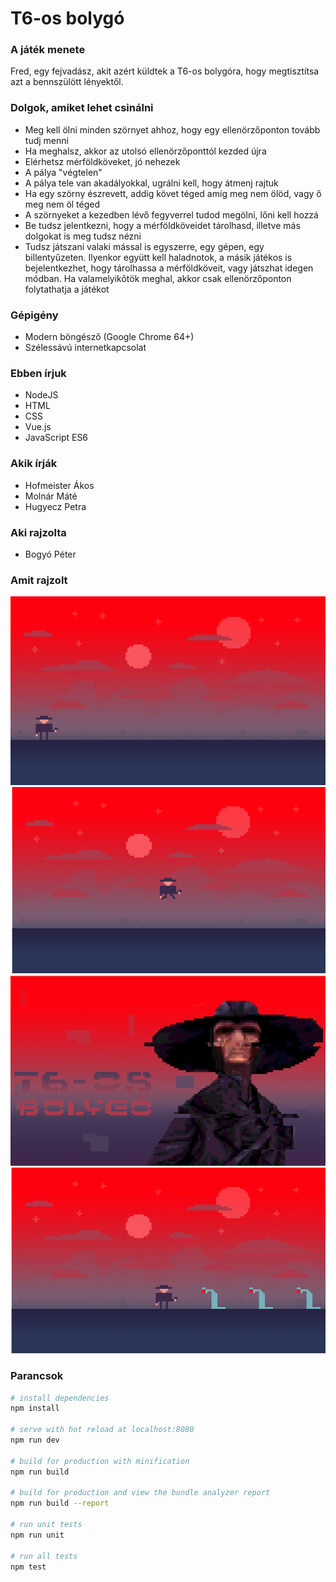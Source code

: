 # T6-os bolygó

### A játék menete
Fred, egy fejvadász, akit azért küldtek a T6-os bolygóra, hogy megtisztítsa azt a bennszülött lényektől. 

### Dolgok, amiket lehet csinálni
- Meg kell ölni minden szörnyet ahhoz, hogy egy ellenörzőponton tovább tudj menni
- Ha meghalsz, akkor az utolsó ellenörzőponttól kezded újra
- Elérhetsz mérföldköveket, jó nehezek
- A pálya "végtelen"
- A pálya tele van akadályokkal, ugrálni kell, hogy átmenj rajtuk
- Ha egy szörny észrevett, addig követ téged amíg meg nem ölöd, vagy ő meg nem öl téged
- A szörnyeket a kezedben lévő fegyverrel tudod megölni, lőni kell hozzá
- Be tudsz jelentkezni, hogy a mérföldköveidet tárolhasd, illetve más dolgokat is meg tudsz nézni
- Tudsz játszani valaki mással is egyszerre, egy gépen, egy billentyűzeten. Ilyenkor együtt kell haladnotok, a másik játékos is 
bejelentkezhet, hogy tárolhassa a mérföldköveit, vagy játszhat idegen módban. Ha valamelyikőtök meghal, akkor csak ellenörzőponton
folytathatja a játékot

### Gépigény
- Modern böngésző (Google Chrome 64+)
- Szélessávú internetkapcsolat

### Ebben írjuk
- NodeJS
- HTML
- CSS
- Vue.js
- JavaScript ES6

### Akik írják
- Hofmeister Ákos
- Molnár Máté
- Hugyecz Petra

### Aki rajzolta
- Bogyó Péter

### Amit rajzolt
![Fred megy](https://raw.githubusercontent.com/akoshofmeister/planett6/master/images/readme/1.png)
![Fred ugrik](https://raw.githubusercontent.com/akoshofmeister/planett6/master/images/readme/2.png)
![Játék indítása](https://raw.githubusercontent.com/akoshofmeister/planett6/master/images/readme/3.png)
![Fred és a lények](https://raw.githubusercontent.com/akoshofmeister/planett6/master/images/readme/4.png)

### Parancsok
``` bash
# install dependencies
npm install

# serve with hot reload at localhost:8080
npm run dev

# build for production with minification
npm run build

# build for production and view the bundle analyzer report
npm run build --report

# run unit tests
npm run unit

# run all tests
npm test
```
